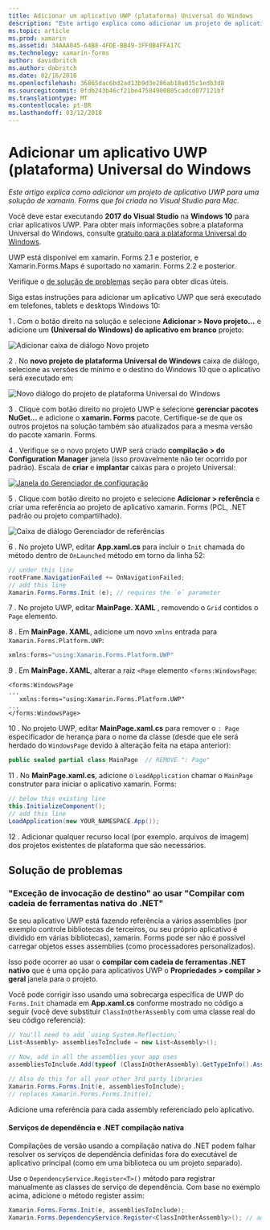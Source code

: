 ```yaml
---
title: Adicionar um aplicativo UWP (plataforma) Universal do Windows
description: "Este artigo explica como adicionar um projeto de aplicativo UWP para uma solução de xamarin. Forms que foi criada no Visual Studio para Mac."
ms.topic: article
ms.prod: xamarin
ms.assetid: 34AAA045-64B8-4FDE-BB49-3FF0B4FFA17C
ms.technology: xamarin-forms
author: davidbritch
ms.author: dabritch
ms.date: 02/16/2016
ms.openlocfilehash: 36865dac6bd2ad13b9d3e286ab18a035c1edb3d8
ms.sourcegitcommit: 0fdb243b46cf21be47584900805cadcd077121bf
ms.translationtype: MT
ms.contentlocale: pt-BR
ms.lasthandoff: 03/12/2018
---
```

# <a name="adding-a-universal-windows-platform-uwp-app"></a>Adicionar um aplicativo UWP (plataforma) Universal do Windows

_Este artigo explica como adicionar um projeto de aplicativo UWP para uma solução de xamarin. Forms que foi criada no Visual Studio para Mac._

Você deve estar executando **2017 do Visual Studio** na **Windows 10** para criar aplicativos UWP. Para obter mais informações sobre a plataforma Universal do Windows, consulte [gratuito para a plataforma Universal do Windows](/windows/uwp/get-started/universal-application-platform-guide/).

UWP está disponível em xamarin. Forms 2.1 e posterior, e Xamarin.Forms.Maps é suportado no xamarin. Forms 2.2 e posterior.

Verifique o <a href="#troubleshooting">de solução de problemas</a> seção para obter dicas úteis.

Siga estas instruções para adicionar um aplicativo UWP que será executado em telefones, tablets e desktops Windows 10:

 1 . Com o botão direito na solução e selecione **Adicionar > Novo projeto...**  e adicione um **(Universal do Windows) do aplicativo em branco** projeto:

  ![](universal-images/add-wu.png "Adicionar caixa de diálogo Novo projeto")

 2 . No **novo projeto de plataforma Universal do Windows** caixa de diálogo, selecione as versões de mínimo e o destino do Windows 10 que o aplicativo será executado em:

  ![](universal-images/target-version.png "Novo diálogo do projeto de plataforma Universal do Windows")

 3 . Clique com botão direito no projeto UWP e selecione **gerenciar pacotes NuGet...**  e adicione o **xamarin. Forms** pacote. Certifique-se de que os outros projetos na solução também são atualizados para a mesma versão do pacote xamarin. Forms.

 4 . Verifique se o novo projeto UWP será criado **compilação > do Configuration Manager** janela (isso provavelmente não ter ocorrido por padrão). Escala de **criar** e **implantar** caixas para o projeto Universal:

  [![](universal-images/configuration-sml.png "Janela do Gerenciador de configuração")](universal-images/configuration.png#lightbox "janela do Gerenciador de configuração")

 5 . Clique com botão direito no projeto e selecione **Adicionar > referência** e criar uma referência ao projeto de aplicativo xamarin. Forms (PCL, .NET padrão ou projeto compartilhado).

  ![](universal-images/addref-sml.png "Caixa de diálogo Gerenciador de referências")

 6 . No projeto UWP, editar **App.xaml.cs** para incluir o `Init` chamada do método dentro de `OnLaunched` método em torno da linha 52:

```csharp
// under this line
rootFrame.NavigationFailed += OnNavigationFailed;
// add this line
Xamarin.Forms.Forms.Init (e); // requires the `e` parameter
```

 7 . No projeto UWP, editar **MainPage. XAML** , removendo o `Grid` contidos o `Page` elemento.

 8 . Em **MainPage. XAML**, adicione um novo `xmlns` entrada para `Xamarin.Forms.Platform.UWP`:

```csharp
xmlns:forms="using:Xamarin.Forms.Platform.UWP"
```

 9 . Em **MainPage. XAML**, alterar a raiz `<Page` elemento `<forms:WindowsPage`:

```xaml
<forms:WindowsPage
...
   xmlns:forms="using:Xamarin.Forms.Platform.UWP"
...
</forms:WindowsPage>
```

 10 . No projeto UWP, editar **MainPage.xaml.cs** para remover o `: Page` especificador de herança para o nome da classe (desde que ele será herdado do `WindowsPage` devido à alteração feita na etapa anterior):

```csharp
public sealed partial class MainPage  // REMOVE ": Page"
```

 11 . No **MainPage.xaml.cs**, adicione o `LoadApplication` chamar o `MainPage` construtor para iniciar o aplicativo xamarin. Forms:

```csharp
// below this existing line
this.InitializeComponent();
// add this line
LoadApplication(new YOUR_NAMESPACE.App());
```

<!--
11 . Double-click **Package.appxmanifest** to set these capabilities
  that are often required:

  Capabilities set:

  * Internet (Client)
  * Location
-->

12 . Adicionar qualquer recurso local (por exemplo. arquivos de imagem) dos projetos existentes de plataforma que são necessários.

<a name="troubleshooting"/>

## <a name="troubleshooting"></a>Solução de problemas

<a name="target-invocation-exception" />

### <a name="target-invocation-exception-when-using-compile-with-net-native-tool-chain"></a>"Exceção de invocação de destino" ao usar "Compilar com cadeia de ferramentas nativa do .NET"

Se seu aplicativo UWP está fazendo referência a vários assemblies (por exemplo controle bibliotecas de terceiros, ou seu próprio aplicativo é dividido em várias bibliotecas), xamarin. Forms pode ser não é possível carregar objetos esses assemblies (como processadores personalizados).

Isso pode ocorrer ao usar o **compilar com cadeia de ferramentas .NET nativo** que é uma opção para aplicativos UWP o **Propriedades > compilar > geral** janela para o projeto.

Você pode corrigir isso usando uma sobrecarga específica de UWP do `Forms.Init` chamada em **App.xaml.cs** conforme mostrado no código a seguir (você deve substituir `ClassInOtherAssembly` com uma classe real do seu código referencia):

```csharp
// You'll need to add `using System.Reflection;`
List<Assembly> assembliesToInclude = new List<Assembly>();

// Now, add in all the assemblies your app uses
assembliesToInclude.Add(typeof (ClassInOtherAssembly).GetTypeInfo().Assembly);

// Also do this for all your other 3rd party libraries
Xamarin.Forms.Forms.Init(e, assembliesToInclude);
// replaces Xamarin.Forms.Forms.Init(e);
```

Adicione uma referência para cada assembly referenciado pelo aplicativo.

#### <a name="dependency-services-and-net-native-compilation"></a>Serviços de dependência e .NET compilação nativa

Compilações de versão usando a compilação nativa do .NET podem falhar resolver os serviços de dependência definidas fora do executável de aplicativo principal (como em uma biblioteca ou um projeto separado).

Use o `DependencyService.Register<T>()` método para registrar manualmente as classes de serviço de dependência. Com base no exemplo acima, adicione o método register assim:

```csharp
Xamarin.Forms.Forms.Init(e, assembliesToInclude);
Xamarin.Forms.DependencyService.Register<ClassInOtherAssembly>(); // add this
```
